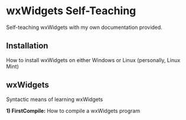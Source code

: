 # wxWidgets Self-Teaching
Self-teaching wxWidgets with my own documentation provided.



## Installation
How to install wxWidgets on either Windows or Linux (personally, Linux Mint)



## wxWidgets
Syntactic means of learning wxWidgets

**1) FirstCompile:** How to compile a wxWidgets program
